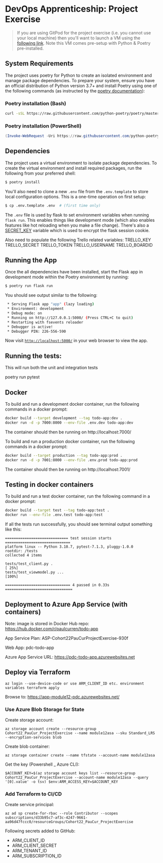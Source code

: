 # DevOps Apprenticeship: Project Exercise

> If you are using GitPod for the project exercise (i.e. you cannot use your local machine) then you'll want to launch a VM using the [following link](https://gitpod.io/#https://github.com/CorndelWithSoftwire/DevOps-Course-Starter). Note this VM comes pre-setup with Python & Poetry pre-installed.

## System Requirements

The project uses poetry for Python to create an isolated environment and manage package dependencies. To prepare your system, ensure you have an official distribution of Python version 3.7+ and install Poetry using one of the following commands (as instructed by the [poetry documentation](https://python-poetry.org/docs/#system-requirements)):

### Poetry installation (Bash)

```bash
curl -sSL https://raw.githubusercontent.com/python-poetry/poetry/master/install-poetry.py | python -
```

### Poetry installation (PowerShell)

```powershell
(Invoke-WebRequest -Uri https://raw.githubusercontent.com/python-poetry/poetry/master/install-poetry.py -UseBasicParsing).Content | python -
```

## Dependencies

The project uses a virtual environment to isolate package dependencies. To create the virtual environment and install required packages, run the following from your preferred shell:

```bash
$ poetry install
```

You'll also need to clone a new `.env` file from the `.env.template` to store local configuration options. This is a one-time operation on first setup:

```bash
$ cp .env.template .env  # (first time only)
```

The `.env` file is used by flask to set environment variables when running `flask run`. This enables things like development mode (which also enables features like hot reloading when you make a file change). There's also a [SECRET_KEY](https://flask.palletsprojects.com/en/1.1.x/config/#SECRET_KEY) variable which is used to encrypt the flask session cookie.

Also need to populate the following Trello related variables:
TRELLO_KEY
TRELLO_SECRET
TRELLO_TOKEN
TRELLO_USERNAME
TRELLO_BOARDID


## Running the App

Once the all dependencies have been installed, start the Flask app in development mode within the Poetry environment by running:
```bash
$ poetry run flask run
```

You should see output similar to the following:
```bash
 * Serving Flask app "app" (lazy loading)
 * Environment: development
 * Debug mode: on
 * Running on http://127.0.0.1:5000/ (Press CTRL+C to quit)
 * Restarting with fsevents reloader
 * Debugger is active!
 * Debugger PIN: 226-556-590
```
Now visit [`http://localhost:5000/`](http://localhost:5000/) in your web browser to view the app.


## Running the tests:

This will run both the unit and integration tests

poetry run pytest




## Docker
To build and run a development docker container, run the following commands in a docker prompt:
```bash
docker build --target development --tag todo-app:dev .
docker run -d -p 7000:8000 --env-file .env.dev todo-app:dev
```

The container should then be running on http://localhost:7000/

To build and run a production docker container, run the following commands in a docker prompt:
```bash
docker build --target production --tag todo-app:prod .
docker run -d -p 7001:8000 --env-file .env.prod todo-app:prod
```

The container should then be running on http://localhost:7001/

## Testing in docker containers
To build and run a test docker container, run the following command in a docker prompt:
```bash
docker build --target test --tag todo-app:test .
docker run --env-file .env.test todo-app:test
```

If all the tests run successfully, you should see terminal output something like this:

```
============================= test session starts ==============================
platform linux -- Python 3.10.7, pytest-7.1.3, pluggy-1.0.0
rootdir: /tests
collected 4 items

tests/test_client.py .                                                    [ 25%]
tests/test_viewmodel.py ...                                               [100%]

============================== 4 passed in 0.33s ===============================
```

## Deployment to Azure App Service (with containers)

Note: image is stored in Docker Hub repo: https://hub.docker.com/r/paulcurren/todo-app

App Service Plan: ASP-Cohort22PauCurProjectExercise-930f

Web App: pdc-todo-app

Azure App Service URL: https://pdc-todo-app.azurewebsites.net

## Deploy via Terraform

`
az login --use-device-code
or use ARM_CLIENT_ID etc. environment variables
terraform apply
`

Browse to: https://app-module12-pdc.azurewebsites.net/

### Use Azure Blob Storage for State

Create storage account:

`
az storage account create --resource-group Cohort22_PauCur_ProjectExercise --name module12asa --sku Standard_LRS --encryption-services blob
`

Create blob container:

`
az storage container create --name tfstate --account-name module12asa
`

Get the key (Powershell _ Azure CLI):

`
$ACCOUNT_KEY=$(az storage account keys list --resource-group Cohort22_PauCur_ProjectExercise --account-name module12asa --query '[0].value' -o tsv)
$env:ARM_ACCESS_KEY=$ACCOUNT_KEY
`


### Add Terraform to CI/CD

Create service principal:

`
az ad sp create-for-rbac --role Contributor --scopes subscriptions/d33b95c7-af3c-4247-9661-aa96d47fccc0/resourceGroups/Cohort22_PauCur_ProjectExercise
`

Following secrets added to GitHub:
- ARM_CLIENT_ID
- ARM_CLIENT_SECRET
- ARM_TENANT_ID
- ARM_SUBSCRIPTION_ID


